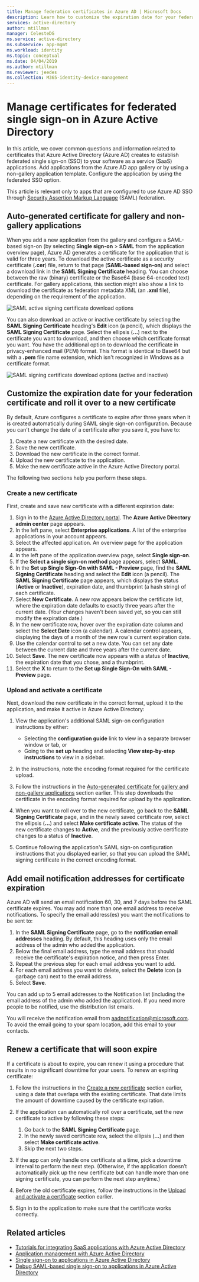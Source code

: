 ```yaml
---
title: Manage federation certificates in Azure AD | Microsoft Docs
description: Learn how to customize the expiration date for your federation certificates, and how to renew certificates that will soon expire.
services: active-directory
author: mtillman
manager: CelesteDG
ms.service: active-directory
ms.subservice: app-mgmt
ms.workload: identity
ms.topic: conceptual
ms.date: 04/04/2019
ms.author: mtillman
ms.reviewer: jeedes
ms.collection: M365-identity-device-management
---
```


# Manage certificates for federated single sign-on in Azure Active Directory

In this article, we cover common questions and information related to certificates that Azure Active Directory (Azure AD) creates to establish federated single sign-on (SSO) to your software as a service (SaaS) applications. Add applications from the Azure AD app gallery or by using a non-gallery application template. Configure the application by using the federated SSO option.

This article is relevant only to apps that are configured to use Azure AD SSO through [Security Assertion Markup Language](https://wikipedia.org/wiki/Security_Assertion_Markup_Language) (SAML) federation.

## Auto-generated certificate for gallery and non-gallery applications

When you add a new application from the gallery and configure a SAML-based sign-on (by selecting **Single sign-on** > **SAML** from the application overview page), Azure AD generates a certificate for the application that is valid for three years. To download the active certificate as a security certificate (**.cer**) file, return to that page (**SAML-based sign-on**) and select a download link in the **SAML Signing Certificate** heading. You can choose between the raw (binary) certificate or the Base64 (base 64-encoded text) certificate. For gallery applications, this section might also show a link to download the certificate as federation metadata XML (an **.xml** file), depending on the requirement of the application.

![SAML active signing certificate download options](./media/manage-certificates-for-federated-single-sign-on/active-certificate-download-options.png)

You can also download an active or inactive certificate by selecting the **SAML Signing Certificate** heading's **Edit** icon (a pencil), which displays the **SAML Signing Certificate** page. Select the ellipsis (**...**) next to the certificate you want to download, and then choose which certificate format you want. You have the additional option to download the certificate in privacy-enhanced mail (PEM) format. This format is identical to Base64 but with a **.pem** file name extension, which isn't recognized in Windows as a certificate format.

![SAML signing certificate download options (active and inactive)](./media/manage-certificates-for-federated-single-sign-on/all-certificate-download-options.png)

## Customize the expiration date for your federation certificate and roll it over to a new certificate

By default, Azure configures a certificate to expire after three years when it is created automatically during SAML single sign-on configuration. Because you can't change the date of a certificate after you save it, you have to:

1. Create a new certificate with the desired date.
1. Save the new certificate.
1. Download the new certificate in the correct format.
1. Upload the new certificate to the application.
1. Make the new certificate active in the Azure Active Directory portal.

The following two sections help you perform these steps.

### Create a new certificate

First, create and save new certificate with a different expiration date:

1. Sign in to the [Azure Active Directory portal](https://aad.portal.azure.com/). The **Azure Active Directory admin center** page appears.
1. In the left pane, select **Enterprise applications**. A list of the enterprise applications in your account appears.
1. Select the affected application. An overview page for the application appears.
1. In the left pane of the application overview page, select **Single sign-on**.
1. If the **Select a single sign-on method** page appears, select **SAML**.
1. In the **Set up Single Sign-On with SAML - Preview** page, find the **SAML Signing Certificate** heading and select the **Edit** icon (a pencil). The **SAML Signing Certificate** page appears, which displays the status (**Active** or **Inactive**), expiration date, and thumbprint (a hash string) of each certificate.
1. Select **New Certificate**. A new row appears below the certificate list, where the expiration date defaults to exactly three years after the current date. (Your changes haven't been saved yet, so you can still modify the expiration date.)
1. In the new certificate row, hover over the expiration date column and select the **Select Date** icon (a calendar). A calendar control appears, displaying the days of a month of the new row's current expiration date.
1. Use the calendar control to set a new date. You can set any date between the current date and three years after the current date.
1. Select **Save**. The new certificate now appears with a status of **Inactive**, the expiration date that you chose, and a thumbprint.
1. Select the **X** to return to the **Set up Single Sign-On with SAML - Preview** page.

### Upload and activate a certificate

Next, download the new certificate in the correct format, upload it to the application, and make it active in Azure Active Directory:

1. View the application's additional SAML sign-on configuration instructions by either:

   - Selecting the **configuration guide** link to view in a separate browser window or tab, or
   - Going to the **set up** heading and selecting **View step-by-step instructions** to view in a sidebar.

1. In the instructions, note the encoding format required for the certificate upload.
1. Follow the instructions in the [Auto-generated certificate for gallery and non-gallery applications](#auto-generated-certificate-for-gallery-and-non-gallery-applications) section earlier. This step downloads the certificate in the encoding format required for upload by the application.
1. When you want to roll over to the new certificate, go back to the **SAML Signing Certificate** page, and in the newly saved certificate row, select the ellipsis (**...**) and select **Make certificate active**. The status of the new certificate changes to **Active**, and the previously active certificate changes to a status of **Inactive**.
1. Continue following the application's SAML sign-on configuration instructions that you displayed earlier, so that you can upload the SAML signing certificate in the correct encoding format.

## Add email notification addresses for certificate expiration

Azure AD will send an email notification 60, 30, and 7 days before the SAML certificate expires. You may add more than one email address to receive notifications. To specify the email address(es) you want the notifications to be sent to:

1. In the **SAML Signing Certificate** page, go to the **notification email addresses** heading. By default, this heading uses only the email address of the admin who added the application.
1. Below the final email address, type the email address that should receive the certificate's expiration notice, and then press Enter.
1. Repeat the previous step for each email address you want to add.
1. For each email address you want to delete, select the **Delete** icon (a garbage can) next to the email address.
1. Select **Save**.

You can add up to 5 email addresses to the Notification list (including the email address of the admin who added the application). If you need more people to be notified, use the distribution list emails.

You will receive the notification email from aadnotification@microsoft.com. To avoid the email going to your spam location, add this email to your contacts.

## Renew a certificate that will soon expire

If a certificate is about to expire, you can renew it using a procedure that results in no significant downtime for your users. To renew an expiring certificate:

1. Follow the instructions in the [Create a new certificate](#create-a-new-certificate) section earlier, using a date that overlaps with the existing certificate. That date limits the amount of downtime caused by the certificate expiration.
1. If the application can automatically roll over a certificate, set the new certificate to active by following these steps:
   1. Go back to the **SAML Signing Certificate** page.
   1. In the newly saved certificate row, select the ellipsis (**...**) and then select **Make certificate active**.
   1. Skip the next two steps.

1. If the app can only handle one certificate at a time, pick a downtime interval to perform the next step. (Otherwise, if the application doesn’t automatically pick up the new certificate but can handle more than one signing certificate, you can perform the next step anytime.)
1. Before the old certificate expires, follow the instructions in the [Upload and activate a certificate](#upload-and-activate-a-certificate) section earlier.
1. Sign in to the application to make sure that the certificate works correctly.

## Related articles

- [Tutorials for integrating SaaS applications with Azure Active Directory](../saas-apps/tutorial-list.md)
- [Application management with Azure Active Directory](what-is-application-management.md)
- [Single sign-on to applications in Azure Active Directory](what-is-single-sign-on.md)
- [Debug SAML-based single sign-on to applications in Azure Active Directory](./debug-saml-sso-issues.md)
